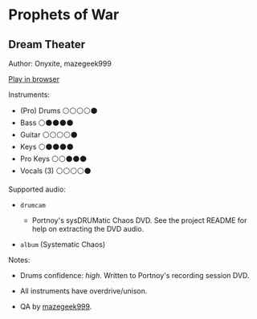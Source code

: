# Prophets of War

## Dream Theater

Author: Onyxite, mazegeek999

[Play in browser](http://pages.cs.wisc.edu/~tolly/customs/?title=prophets-of-war&artist=dream-theater)

Instruments:

  * (Pro) Drums ⚪️⚪️⚪️⚪️⚫️
  * Bass ⚪️⚫️⚫️⚫️⚫️
  * Guitar ⚪️⚪️⚪️⚪️⚫️
  * Keys ⚪️⚫️⚫️⚫️⚫️
  * Pro Keys ⚪️⚪️⚫️⚫️⚫️
  * Vocals (3) ⚪️⚪️⚪️⚪️⚫️

Supported audio:

  * `drumcam`

    * Portnoy's sysDRUMatic Chaos DVD. See the project README for help on extracting the DVD audio.

  * `album` (Systematic Chaos)

Notes:

  * Drums confidence: *high*. Written to Portnoy's recording session DVD.

  * All instruments have overdrive/unison.

  * QA by [mazegeek999](http://pksage.com/ccc/IPS/index.php?/topic/13775-mazegeeks-customs-1117-tarkus-by-emerson-lake-palmer/).

